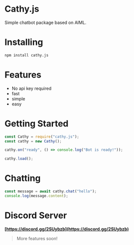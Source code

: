 # Cathy.js
Simple chatbot package based on AIML.

# Installing

```sh
npm install cathy.js
```

# Features
- No api key required
- fast
- simple
- easy

# Getting Started

```js
const Cathy = require("cathy.js");
const cathy = new Cathy();

cathy.on("ready", () => console.log("Bot is ready!"));

cathy.load();
```

# Chatting

```js
const message = await cathy.chat("hello");
console.log(message.content);
```

# Discord Server
**[https://discord.gg/2SUybzb](https://discord.gg/2SUybzb)**

> More features soon!
